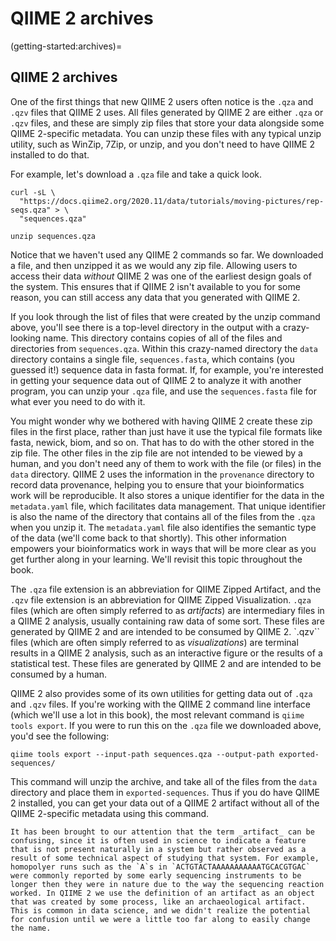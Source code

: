 # QIIME 2 archives

(getting-started:archives)=
## QIIME 2 archives

One of the first things that new QIIME 2 users often notice is the `.qza` and `.qzv` files that QIIME 2 uses. All files generated by QIIME 2 are either `.qza` or `.qzv` files, and these are simply zip files that store your data alongside some QIIME 2-specific metadata. You can unzip these files with any typical unzip utility, such as WinZip, 7Zip, or unzip, and you don't need to have QIIME 2 installed to do that. 

For example, let's download a `.qza` file and take a quick look. 

```{code-cell}
curl -sL \
  "https://docs.qiime2.org/2020.11/data/tutorials/moving-pictures/rep-seqs.qza" > \
  "sequences.qza"
```

```{code-cell}
unzip sequences.qza
```

Notice that we haven't used any QIIME 2 commands so far. We downloaded a file, and then unzipped it as we would any zip file. Allowing users to access their data _without_ QIIME 2 was one of the earliest design goals of the system. This ensures that if QIIME 2 isn't available to you for some reason, you can still access any data that you generated with QIIME 2. 

If you look through the list of files that were created by the unzip command above, you'll see there is a top-level directory in the output with a crazy-looking name. This directory contains copies of all of the files and directories from `sequences.qza`. Within this crazy-named directory the `data` directory contains a single file, `sequences.fasta`, which contains (you guessed it!) sequence data in fasta format.  If, for example, you're interested in getting your sequence data out of QIIME 2 to analyze it with another program, you can unzip your `.qza` file, and use the `sequences.fasta` file for what ever you need to do with it. 

You might wonder why we bothered with having QIIME 2 create these zip files in the first place, rather than just have it use the typical file formats like fasta, newick, biom, and so on. That has to do with the other stored in the zip file. The other files in the zip file are not intended to be viewed by a human, and you don't need any of them to work with the file (or files) in the `data` directory. QIIME 2 uses the information in the `provenance` directory to record data provenance, helping you to ensure that your bioinformatics work will be reproducible. It also stores a unique identifier for the data in the `metadata.yaml` file, which facilitates data management. That unique identifier is also the name of the directory that contains all of the files from the `.qza` when you unzip it. The `metadata.yaml` file also identifies the semantic type of the data (we'll come back to that shortly). This other information empowers your bioinformatics work in ways that will be more clear as you get further along in your learning. We'll revisit this topic throughout the book. 

The `.qza` file extension is an abbreviation for QIIME Zipped Artifact, and the `.qzv` file extension is an abbreviation for QIIME Zipped Visualization. `.qza` files (which are often simply referred to as _artifacts_) are intermediary files in a QIIME 2 analysis, usually containing raw data of some sort. These files are generated by QIIME 2 and are intended to be consumed by QIIME 2. `.qzv`` files (which are often simply referred to as _visualizations_) are terminal results in a QIIME 2 analysis, such as an interactive figure or the results of a statistical test. These files are generated by QIIME 2 and are intended to be consumed by a human.

QIIME 2 also provides some of its own utilities for getting data out of `.qza` and `.qzv` files. If you're working with the QIIME 2 command line interface (which we'll use a lot in this book), the most relevant command is `qiime tools export`. If you were to run this on the `.qza` file we downloaded above, you'd see the following:

```{code-cell}
qiime tools export --input-path sequences.qza --output-path exported-sequences/
```

This command will unzip the archive, and take all of the files from the `data` directory and place them in `exported-sequences`. Thus if you do have QIIME 2 installed, you can get your data out of a QIIME 2 artifact without all of the QIIME 2-specific metadata using this command. 

```{admonition} Jargon: Confused by the term "artifact"?
It has been brought to our attention that the term _artifact_ can be confusing, since it is often used in science to indicate a feature that is not present naturally in a system but rather observed as a result of some technical aspect of studying that system. For example, homopolyer runs such as the `A`s in `ACTGTACTAAAAAAAAAAATGCACGTGAC` were commonly reported by some early sequencing instruments to be longer then they were in nature due to the way the sequencing reaction worked. In QIIME 2 we use the definition of an artifact as an object that was created by some process, like an archaeological artifact. This is common in data science, and we didn't realize the potential for confusion until we were a little too far along to easily change the name.   
```
